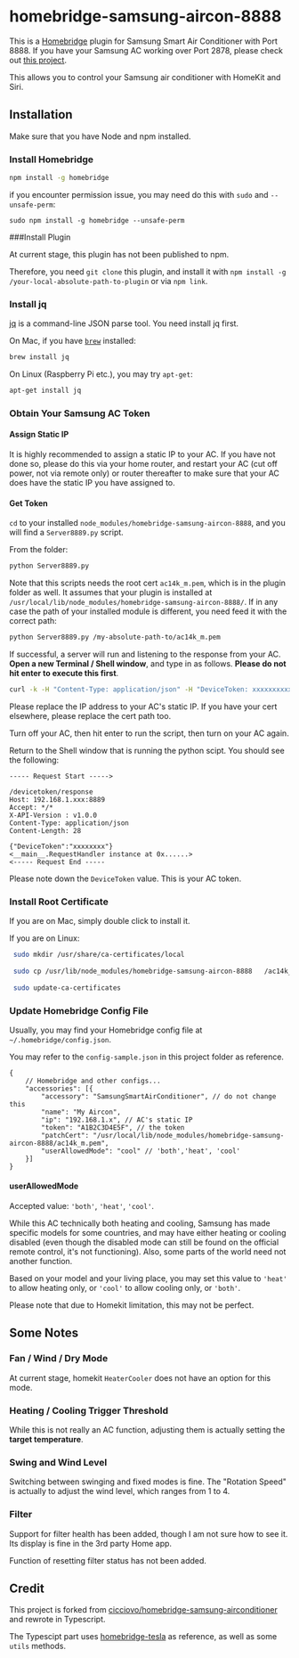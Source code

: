 # homebridge-samsung-aircon-8888

This is a [Homebridge](https://homebridge.io/) plugin for Samsung Smart Air Conditioner with Port 8888. If you have your Samsung AC working over Port 2878, please check out [this project](https://github.com/SebastianOsinski/HomebridgePluginSamsungAirConditioner).

This allows you to control your Samsung air conditioner with HomeKit and Siri.

## Installation

Make sure that you have Node and npm installed.

### Install Homebridge

```bash
npm install -g homebridge
```

if you encounter permission issue, you may need do this with `sudo` and `--unsafe-perm`:

```
sudo npm install -g homebridge --unsafe-perm
```

###Install Plugin

At current stage, this plugin has not been published to npm.

Therefore, you need `git clone` this plugin, and install it with `npm install -g /your-local-absolute-path-to-plugin` or via `npm link`.

### Install jq
[jq](https://stedolan.github.io/jq/) is a command-line JSON parse tool. You need install jq first.

On Mac, if you have [`brew`](https://brew.sh/) installed:

```bash
brew install jq
```

On Linux (Raspberry Pi etc.), you may try `apt-get`:

```bash
apt-get install jq
```

### Obtain Your Samsung AC Token

#### Assign Static IP

It is highly recommended to assign a static IP to your AC. If you have not done so, please do this via your home router, and restart your AC (cut off power, not via remote only) or router thereafter to make sure that your AC does have the static IP you have assigned to.

#### Get Token

`cd` to your installed `node_modules/homebridge-samsung-aircon-8888`, and you will find a `Server8889.py` script.

From the folder:

```bash
python Server8889.py
```

Note that this scripts needs the root cert `ac14k_m.pem`, which is in the plugin folder as well. It assumes that your plugin is installed at `/usr/local/lib/node_modules/homebridge-samsung-aircon-8888/`. If in any case the path of your installed module is different, you need feed it with the correct path:

```bash
python Server8889.py /my-absolute-path-to/ac14k_m.pem
```
If successful, a server will run and listening to the response from your AC. **Open a new Terminal / Shell window**, and type in as follows. **Please do not hit enter to execute this first**.

```bash
curl -k -H "Content-Type: application/json" -H "DeviceToken: xxxxxxxxxxx" --cert /usr/local/lib/node_modules/homebridge-samsung-aircon-8888/ac14k_m.pem --insecure -X POST https://192.168.1.xxx:8888/devicetoken/request
```

Please replace the IP address to your AC's static IP. If you have your cert elsewhere, please replace the cert path too.

Turn off your AC, then hit enter to run the script, then turn on your AC again.

Return to the Shell window that is running the python scipt. You should see the following:

```
----- Request Start ----->

/devicetoken/response
Host: 192.168.1.xxx:8889
Accept: */*
X-API-Version : v1.0.0
Content-Type: application/json
Content-Length: 28

{"DeviceToken":"xxxxxxxx"}
<__main__.RequestHandler instance at 0x......>
<----- Request End -----
```

Please note down the `DeviceToken` value. This is your AC token.

### Install Root Certificate

If you are on Mac, simply double click to install it.

If you are on Linux:

```bash
 sudo mkdir /usr/share/ca-certificates/local
 
 sudo cp /usr/lib/node_modules/homebridge-samsung-aircon-8888	/ac14k_m.pem /usr/share/ca-certificates/local/
 
 sudo update-ca-certificates
 ```

### Update Homebridge Config File

Usually, you may find your Homebridge config file at `~/.homebridge/config.json`.

You may refer to the `config-sample.json` in this project folder as reference.

```jvascript
{
    // Homebridge and other configs...
    "accessories": [{
        "accessory": "SamsungSmartAirConditioner", // do not change this
        "name": "My Aircon",
        "ip": "192.168.1.x", // AC's static IP
        "token": "A1B2C3D4E5F", // the token 
        "patchCert": "/usr/local/lib/node_modules/homebridge-samsung-aircon-8888/ac14k_m.pem",
        "userAllowedMode": "cool" // 'both','heat', 'cool'
    }]
}
```

#### userAllowedMode

Accepted value: `'both'`, `'heat'`, `'cool'`.

While this AC technically both heating and cooling, Samsung has made specific models for some countries, and may have either heating or cooling disabled (even though the disabled mode can still be found on the official remote control, it's not functioning). Also, some parts of the world need not another function.

Based on your model and your living place, you may set this value to `'heat'` to allow heating only, or `'cool'` to allow cooling only, or `'both'`.

Please note that due to Homekit limitation, this may not be perfect.

## Some Notes

### Fan / Wind / Dry Mode

At current stage, homekit `HeaterCooler` does not have an option for this mode.

### Heating / Cooling Trigger Threshold

While this is not really an AC function, adjusting them is actually setting the **target temperature**.

### Swing and Wind Level

Switching between swinging and fixed modes is fine. The "Rotation Speed" is actually to adjust the wind level, which ranges from 1 to 4.

### Filter

Support for filter health has been added, though I am not sure how to see it. Its display is fine in the 3rd party Home app.

Function of resetting filter status has not been added.

## Credit

This project is forked from [cicciovo/homebridge-samsung-airconditioner](https://github.com/cicciovo/homebridge-samsung-airconditioner) and rewrote in Typescript.

The Typescipt part uses [homebridge-tesla](https://github.com/nfarina/homebridge-tesla) as reference, as well as some `utils` methods.
